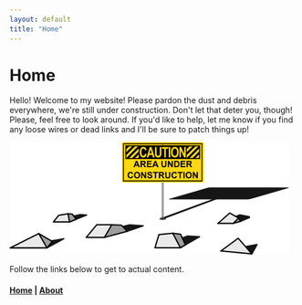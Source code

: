 ```yaml
---
layout: default
title: "Home"
---
```


# Home

Hello! Welcome to my website!
Please pardon the dust and debris everywhere, we're still under construction. Don't let that deter you, though! Please, feel free to look around. If you'd like to help, let me know if you find any loose wires or dead links and I'll be sure to patch things up!

![Under Construction](_images/construction_200dpi.png?raw=true)

Follow the links below to get to actual content.

#### [Home](index.md) | [About](about.md)
